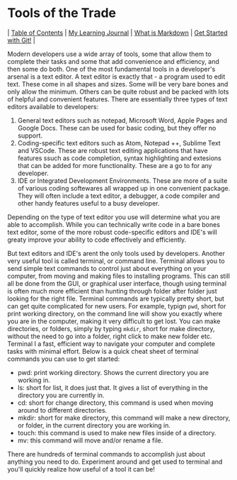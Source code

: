 # Tools of the Trade

| [Table of Contents](https://penjoe.github.io/learning-journal/table-of-contents) | [My Learning Journal](https://penjoe.github.io/learning-journal) | [What is Markdown](https://penjoe.github.io/learning-journal/markdown) | [Get Started with Git!](http://penjoe.github.io/learning-journal/git) |

Modern developers use a wide array of tools, some that allow them to complete their tasks and some that add convenience and efficiency, and then some do both. One of the most fundamental tools in a developer's arsenal is a text editor. A text editor is exactly that - a program used to edit text. These come in all shapes and sizes. Some will be very bare bones and only allow the minimum. Others can be quite robust and be packed with lots of helpful and convenient features. There are essentially three types of text editors available to developers:
  1. General text editors such as notepad, Microsoft Word, Apple Pages and Google Docs. These can be used for basic coding, but they offer no support.
  2. Coding-specific text editors such as Atom, Notepad ++, Sublime Text and VSCode. These are robust text editing applications that have features ssuch as code completion, syntax highlighting and extesions that can be added for more functionality. These are a go to for any developer.
  3. IDE or Integrated Development Environments. These are more of a suite of various coding softewares all wrapped up in one convenient package. They will often include a text editor, a debugger, a code compiler and other handy features useful to a busy developer. 
  
Depending on the type of text editor you use will determine what you are able to accomplish. While you can technically write code in a bare bones text editor, some of the more robust code-specific editors and IDE's will greaty improve your ability to code effectively and efficiently.
  
But text editors and IDE's arent the only tools used by developers. Another very useful tool is called terminal, or command line. Terminal allows you to send simple text commands to control just about everything on your computer, from moving and making files to installing programs. This can still all be done from the GUI, or graphical user interface, though using terminal is often much more efficient than hunting through folder after folder just looking for the right file. Terminal commands are typically pretty short, but can get quite complicated for new users. For example, typign `pwd`, short for print working directory, on the command line will show you exactly where you are in the computer, making it very difficult to get lost. You can make directories, or folders, simply by typing `mkdir`, short for make directory, without the need to go into a folder, right click to make new folder etc. Terminal I a fast, efficient way to navigate your computer and complete tasks with minimal effort. Below is a quick cheat sheet of terminal commands you can use to get started:

- pwd: print working directory. Shows the current directory you are working in.
- ls: short for list, it does just that. It gives a list of everything in the directory you are currently in.
- cd: short for change directory, this command is used when moving around to different directories.
- mkdir: short for make directory, this command will make a new directory, or folder, in the current directory you are working in.
- touch: this command is used to make new files inside of a directory.
- mv: this command will move and/or rename a file.

There are hundreds of terminal commands to accomplish just about anything you need to do. Experiment around and get used to terminal and you'll quickly realize how useful of a tool it can be!
